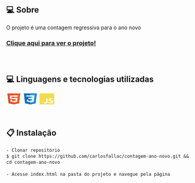 ## 💻 Sobre

O projeto é uma contagem regressiva para o ano novo
<br>
<h3 align="left"><a href="https://contagem-ano-novo-carlosfallac.vercel.app/" target="_blank" rel="noopener noreferrer">Clique aqui para ver o projeto!</a><h3>
<br>



## 💻 Linguagens e tecnologias utilizadas
<p align="left"> 
<img align="center" alt="Carlos-HTML" height="30" width="40" src="https://raw.githubusercontent.com/devicons/devicon/master/icons/html5/html5-original.svg">
<img align="center" alt="Carlos-CSS" height="30" width="40" src="https://raw.githubusercontent.com/devicons/devicon/master/icons/css3/css3-original.svg">
<img align="center" alt="Carlos-Js" height="30" width="40" src="https://raw.githubusercontent.com/devicons/devicon/master/icons/javascript/javascript-plain.svg">
</p>
<br>


## 📋 Instalação

    - Clonar repositório
    $ git clone https://github.com/carlosfallac/contagem-ano-novo.git && cd contagem-ano-novo

    - Acesse index.html na pasta do projeto e navegue pela página
